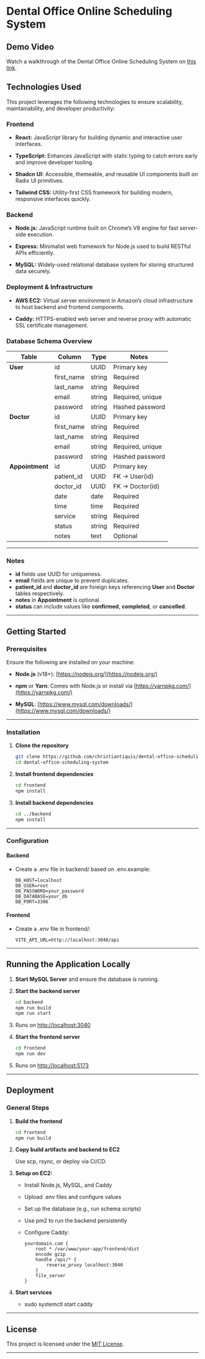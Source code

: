 # Dental Office Online Scheduling System

## **Demo Video**

Watch a walkthrough of the Dental Office Online Scheduling System on [this link](https://youtu.be/btUcwW97X_8?si=JCiKHS_0HNPSm_0c).

## **Technologies Used**

This project leverages the following technologies to ensure scalability, maintainability, and developer productivity:

### **Frontend**

* **React:** JavaScript library for building dynamic and interactive user interfaces.

* **TypeScript:** Enhances JavaScript with static typing to catch errors early and improve developer tooling.

* **Shadcn UI:** Accessible, themeable, and reusable UI components built on Radix UI primitives.

* **Tailwind CSS:** Utility-first CSS framework for building modern, responsive interfaces quickly.

### **Backend**

* **Node.js:** JavaScript runtime built on Chrome’s V8 engine for fast server-side execution.

* **Express:** Minimalist web framework for Node.js used to build RESTful APIs efficiently.

* **MySQL:** Widely-used relational database system for storing structured data securely.

### **Deployment & Infrastructure**

* **AWS EC2:** Virtual server environment in Amazon’s cloud infrastructure to host backend and frontend components.

* **Caddy:** HTTPS-enabled web server and reverse proxy with automatic SSL certificate management.


### **Database Schema Overview**

| Table         | Column     | Type   | Notes                 |
|---------------|------------|--------|-----------------------|
| **User**      | id         | UUID   | Primary key           |
|               | first_name | string | Required              |
|               | last_name  | string | Required              |
|               | email      | string | Required, unique      |
|               | password   | string | Hashed password       |
| **Doctor**    | id         | UUID   | Primary key           |
|               | first_name | string | Required              |
|               | last_name  | string | Required              |
|               | email      | string | Required, unique      |
|               | password   | string | Hashed password       |
| **Appointment** | id         | UUID   | Primary key           |
|               | patient_id | UUID   | FK → User(id)         |
|               | doctor_id  | UUID   | FK → Doctor(id)       |
|               | date       | date   | Required              |
|               | time       | time   | Required              |
|               | service    | string | Required              |
|               | status     | string | Required              |
|               | notes      | text   | Optional              | 

---

### Notes

* **id** fields use UUID for uniqueness.  
* **email** fields are unique to prevent duplicates.  
* **patient_id** and **doctor_id** are foreign keys referencing **User** and **Doctor** tables respectively.  
* **notes** in **Appointment** is optional.  
* **status** can include values like **confirmed**, **completed**, or **cancelled**.  

---

## **Getting Started**

### **Prerequisites**

Ensure the following are installed on your machine:

* **Node.js** (v18+): [https://nodejs.org/](https://nodejs.org/)

* **npm** or **Yarn**: Comes with Node.js or install via [https://yarnpkg.com/](https://yarnpkg.com/)

* **MySQL**: [https://www.mysql.com/downloads/](https://www.mysql.com/downloads/)

---

### **Installation**

1. **Clone the repository**

    ```bash
    git clone https://github.com/christiantiquis/dental-office-scheduling-system.git
    cd dental-office-scheduling-system
    ```

2. **Install frontend dependencies**

    ```bash
    cd frontend
    npm install
    ```

3. **Install backend dependencies**

    ```bash
    cd ../backend
    npm install
    ```

---

### **Configuration**

#### **Backend**

* Create a .env file in backend/ based on .env.example:

    ```plaintext
    DB_HOST=localhost
    DB_USER=root
    DB_PASSWORD=your_password
    DB_DATABASE=your_db
    DB_PORT=3306
    ```

#### **Frontend**

* Create a .env file in frontend/:

    ```plaintext
    VITE_API_URL=http://localhost:3040/api
    ```

---

## **Running the Application Locally**

1. **Start MySQL Server** and ensure the database is running.

2. **Start the backend server**

    ```bash
    cd backend
    npm run build
    npm run start
    ```

3. Runs on [http://localhost:3040](http://localhost:3040)

4. **Start the frontend server**

    ```bash
    cd frontend
    npm run dev
    ```

5. Runs on [http://localhost:5173](http://localhost:5173)

---

## **Deployment**

### **General Steps**

1. **Build the frontend**

    ```bash
    cd frontend
    npm run build
    ```

2. **Copy build artifacts and backend to EC2**

    Use scp, rsync, or deploy via CI/CD.

3. **Setup on EC2:**

    * Install Node.js, MySQL, and Caddy

    * Upload .env files and configure values

    * Set up the database (e.g., run schema scripts)

    * Use pm2 to run the backend persistently

    * Configure Caddy:

        ```vim
        yourdomain.com {
            root * /var/www/your-app/frontend/dist
            encode gzip
            handle /api/* {
                reverse_proxy localhost:3040
            }
            file_server
        }
        ```

4. **Start services**

    * sudo systemctl start caddy

---

## **License**

This project is licensed under the [MIT License](LICENSE).

---
